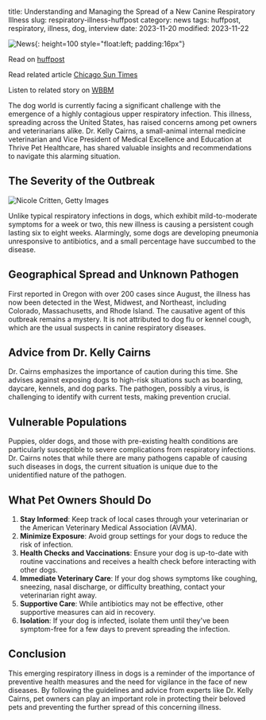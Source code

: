 title: Understanding and Managing the Spread of a New Canine Respiratory Illness
slug: respiratory-illness-huffpost
category: news
tags: huffpost, respiratory, illness, dog, interview
date: 2023-11-20
modified: 2023-11-22

![News]({static}/images/news.gif){: height=100 style="float:left; padding:16px"}

Read on [huffpost](https://www.huffpost.com/entry/dog-respiratory-illness-possibly-fatal_l_655bc134e4b0c0333bed1829)

Read related article  [Chicago Sun Times](/respiratory-illness-suntimes.html)

Listen to related story on [WBBM](/respiratory-illness-wbbm.html)

The dog world is currently facing a significant challenge with the emergence of a highly contagious upper respiratory infection. This illness, spreading across the United States, has raised concerns among pet owners and veterinarians alike. Dr. Kelly Cairns, a small-animal internal medicine veterinarian and Vice President of Medical Excellence and Education at Thrive Pet Healthcare, has shared valuable insights and recommendations to navigate this alarming situation.

## The Severity of the Outbreak

![Nicole Critten, Getty Images](https://img.huffingtonpost.com/asset/655bc6cb220000bd1518e67b.jpeg?cache=7OJTZyZCiR&ops=scalefit_720_noupscale&format=webp)

Unlike typical respiratory infections in dogs, which exhibit mild-to-moderate symptoms for a week or two, this new illness is causing a persistent cough lasting six to eight weeks. Alarmingly, some dogs are developing pneumonia unresponsive to antibiotics, and a small percentage have succumbed to the disease. 

## Geographical Spread and Unknown Pathogen

First reported in Oregon with over 200 cases since August, the illness has now been detected in the West, Midwest, and Northeast, including Colorado, Massachusetts, and Rhode Island. The causative agent of this outbreak remains a mystery. It is not attributed to dog flu or kennel cough, which are the usual suspects in canine respiratory diseases.

## Advice from Dr. Kelly Cairns

Dr. Cairns emphasizes the importance of caution during this time. She advises against exposing dogs to high-risk situations such as boarding, daycare, kennels, and dog parks. The pathogen, possibly a virus, is challenging to identify with current tests, making prevention crucial.

## Vulnerable Populations

Puppies, older dogs, and those with pre-existing health conditions are particularly susceptible to severe complications from respiratory infections. Dr. Cairns notes that while there are many pathogens capable of causing such diseases in dogs, the current situation is unique due to the unidentified nature of the pathogen.

## What Pet Owners Should Do

1. **Stay Informed**: Keep track of local cases through your veterinarian or the American Veterinary Medical Association (AVMA).
2. **Minimize Exposure**: Avoid group settings for your dogs to reduce the risk of infection.
3. **Health Checks and Vaccinations**: Ensure your dog is up-to-date with routine vaccinations and receives a health check before interacting with other dogs.
4. **Immediate Veterinary Care**: If your dog shows symptoms like coughing, sneezing, nasal discharge, or difficulty breathing, contact your veterinarian right away.
5. **Supportive Care**: While antibiotics may not be effective, other supportive measures can aid in recovery.
6. **Isolation**: If your dog is infected, isolate them until they've been symptom-free for a few days to prevent spreading the infection.

## Conclusion

This emerging respiratory illness in dogs is a reminder of the importance of preventive health measures and the need for vigilance in the face of new diseases. By following the guidelines and advice from experts like Dr. Kelly Cairns, pet owners can play an important role in protecting their beloved pets and preventing the further spread of this concerning illness.

